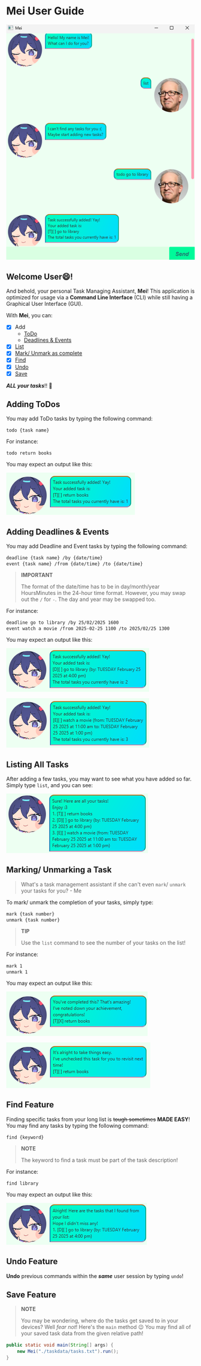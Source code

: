 # Mei User Guide

![Screenshot of the user interface.](Ui.png)

## Welcome User😄! 
And behold, your personal Task Managing Assistant, **Mei**!
This application is optimized for usage via a **Command Line Interface** (CLI) while still having a Graphical User Interface (GUI).

With **Mei**, you can:
- [x]  Add
    - [ToDo](#adding-todos)
    - [Deadlines & Events](#adding-deadlines--events)
- [x]  [List](#listing-all-tasks)
- [x]  [Mark/ Unmark as complete](#marking-unmarking-a-task)
- [x]  [Find](#find-feature)
- [x]  [Undo](#undo-feature)
- [x]  [Save](#save-feature)

***ALL your tasks***!! 🥳


## Adding ToDos

You may add ToDo tasks by typing the following command:
```
todo {task name}
```

For instance:
```
todo return books
```

You may expect an output like this:

![Expected output for adding a ToDo task](AddToDoOutput.png)


## Adding Deadlines & Events

You may add Deadline and Event tasks by typing the following command:
```
deadline {task name} /by {date/time}
event {task name} /from {date/time} /to {date/time}
```

> **IMPORTANT**
> 
> The format of the date/time has to be in day/month/year HoursMinutes in the 24-hour time format.
> However, you may swap out the `/` for `-`.
> The day and year may be swapped too.

For instance:
```
deadline go to library /by 25/02/2025 1600
event watch a movie /from 2025-02-25 1100 /to 2025/02/25 1300
```

You may expect an output like this:

![Expected output for adding a Deadline task](AddDeadlineOutput.png)

![Expected output for adding an Event task](AddEventOutput.png)


## Listing All Tasks

After adding a few tasks, you may want to see what you have added so far.
Simply type `list`, and you can see:

![Expected output for listing tasks.](ListOutput.png)


## Marking/ Unmarking a Task

> What's a task management assistant if she can't even `mark`/ `unmark` your tasks for you? - Me

To mark/ unmark the completion of your tasks, simply type:
```
mark {task number}
unmark {task number}
```

> **TIP**
> 
> Use the `list` command to see the number of your tasks on the list!

For instance:
```
mark 1
unmark 1
```

You may expect an output like this:

![Expected output for marking a task](MarkOutput.png)

![Expected output for unmarking a task](UnmarkOutput.png)


## Find Feature

Finding specific tasks from your long list is ~~tough sometimes~~ **MADE EASY**!
You may find any tasks by typing the following command:
```
find {keyword}
```
> **NOTE**
> 
> The keyword to find a task must be part of the task description!

For instance:
```
find library
```

You may expect an output like this:

![Expected output for finding a task](FindOutput.png)


## Undo Feature

**Undo** previous commands within the ***same*** user session by typing `undo`!


## Save Feature

> **NOTE**
> 
> You may be wondering, where do the tasks get saved to in your devices?
> Well *fear not*! Here's the `main` method 😉
> You may find all of your saved task data from the given relative path!
```java
public static void main(String[] args) {
    new Mei("./taskdata/tasks.txt").run();
}
```
